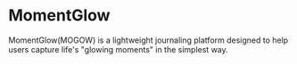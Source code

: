 # MomentGlow
MomentGlow(MOGOW) is a lightweight journaling platform designed to help users capture life's "glowing moments" in the simplest way.
